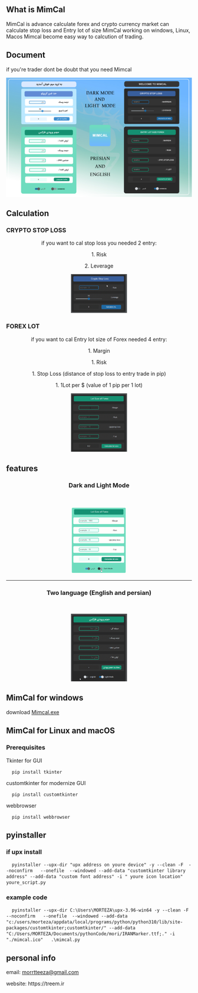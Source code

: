 ## What is MimCal
MimCal is advance calculate forex and crypto currency market can calculate stop loss and Entry lot of size
MimCal working on windows, Linux, Macos
Mimcal become easy way to calcution of trading.

## Document
<p> if you're trader dont be doubt that you need Mimcal </p>

![alt text](https://github.com/3mim/MimCal/blob/professional/PSD%20UI/MIMcal_intro.jpg?raw=true)

## Calculation
### CRYPTO STOP LOSS
<p align="center">
   <p align="center">if you want to cal stop loss you needed 2 entry: </p>
   <p align="center">  1. Risk   </p>
   <p align="center"> 2. Leverage </p>
   <p align="center"> <img  width="30%" src="https://github.com/3mim/MimCal/blob/professional/PSD%20UI/calulate_crypto.gif?raw=true"/> </p>
   
</p>

### FOREX LOT
<p align="center">
   <p align="center">if you want to cal Entry lot size of Forex  needed 4 entry: </p>
   <p align="center">  1. Margin  </p>
   <p align="center">  1. Risk  </p>
   <p align="center">  1. Stop Loss (distance of stop loss to entry trade in pip)  </p>
   <p align="center">  1. 1Lot per $ (value of 1 pip per 1 lot) </p>
   <p align="center"> <img  width="30%" src="https://github.com/3mim/MimCal/blob/professional/PSD%20UI/calulate_forex.gif?raw=true"  /> </p>
</p>



## features
<h3 align="center" >
 Dark and Light Mode
</h3>

<br>

<p align="center">
  <img width="30%" src="https://github.com/3mim/MimCal/blob/professional/PSD%20UI/dark.gif?raw=true" />
</p>

<hr>

<h3 align="center"  >
 Two language (English and persian)  
</h3>

<br>

<p align="center" background="red">
  <img width="30%" src="https://github.com/3mim/MimCal/blob/professional/PSD%20UI/language.gif?raw=true" />
</p>
 
## MimCal for windows 
<p>  download <a href="https://github.com/3mim/MimCal/raw/professional/mimcal.exe">Mimcal.exe</a></p>

## MimCal for Linux and macOS

### Prerequisites

<p> Tkinter for GUI <p>
<pre>
 <code> pip install tkinter </code>
</pre>

<p> customtkinter for  modernize GUI <p>
<pre>
 <code> pip install customtkinter </code>
</pre>

<p> webbrowser  <p>
<pre>
 <code> pip install webbrowser </code>
</pre>

## pyinstaller

### if upx install
<pre>
 <code> pyinstaller --upx-dir "upx address on youre device" -y --clean -F  --noconfirm   --onefile  --windowed --add-data "customtkinter library address" --add-data "custom font address" -i " youre icon location"   youre_script.py </code>
</pre>



### example code
<pre>
 <code> pyinstaller --upx-dir C:\Users\MORTEZA\upx-3.96-win64 -y --clean -F  --noconfirm   --onefile  --windowed --add-data "c:/users/morteza/appdata/local/programs/python/python310/lib/site-packages/customtkinter;customtkinter/" --add-data "C:/Users/MORTEZA/Documents/pythonCode/mori/IRANMarker.ttf;." -i "./mimcal.ico"   .\mimcal.py </code>
</pre> 




## personal info
<p> email:
 <a href="morrtteeza@gmail.com">
  morrtteeza@gmail.com
 </a>
</p>
website: https://treem.ir


